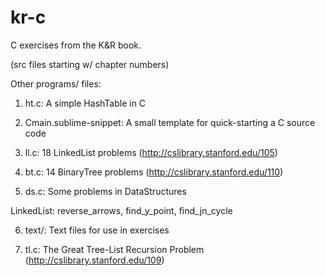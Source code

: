 # kr-c
C exercises from the K&amp;R book. 

(src files starting w/ chapter numbers)

Other programs/ files:

1. ht.c: A simple HashTable in C

2. Cmain.sublime-snippet: A small template for quick-starting a C source code

3. ll.c: 18 LinkedList problems (http://cslibrary.stanford.edu/105)

4. bt.c: 14 BinaryTree problems (http://cslibrary.stanford.edu/110)

5. ds.c: Some problems in DataStructures

LinkedList: reverse_arrows, find_y_point, find_jn_cycle

6. text/: Text files for use in exercises

7. tl.c: The Great Tree-List Recursion Problem (http://cslibrary.stanford.edu/109)
